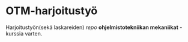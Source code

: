 # OTM-harjoitustyö

Harjoitustyön(sekä laskareiden) *repo* **ohjelmistotekniikan mekaniikat** -kurssia varten.
